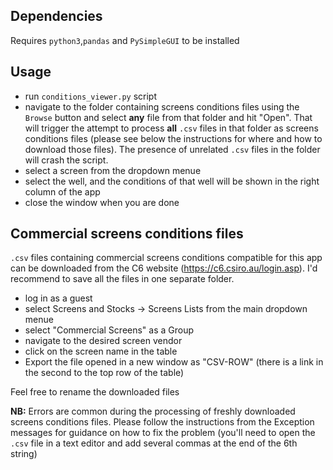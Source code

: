 ## Dependencies
Requires `python3`,`pandas` and `PySimpleGUI` to be installed

## Usage
- run `conditions_viewer.py` script
- navigate to the folder containing screens conditions files using the `Browse` button and select __any__ file from that folder and hit "Open". 
That will trigger the attempt to process __all__ `.csv` files in that folder as screens conditions files 
(please see below the instructions for where and how to download those files). The presence of unrelated `.csv` files in the folder will crash the script.
- select a screen from the dropdown menue
- select the well, and the conditions of that well will be shown in the right column of the app
- close the window when you are done

## Commercial screens conditions files
`.csv` files containing commercial screens conditions compatible for this app can be downloaded from the C6 website (https://c6.csiro.au/login.asp). 
I'd recommend to save all the files in one separate folder.
- log in as a guest 
- select Screens and Stocks -> Screens Lists from the main dropdown menue 
- select "Commercial Screens" as a Group  
- navigate to the desired screen vendor 
- click on the screen name in the table 
- Export the file opened in a new window as "CSV-ROW" (there is a link in the second to the top row of the table)

Feel free to rename the downloaded files

__NB:__ Errors are common during the processing of freshly downloaded screens conditions files. 
Please follow the instructions from the Exception messages for guidance on how to fix the problem (you'll need to open the `.csv` file in a text editor and add several commas at the end of the 6th string)
